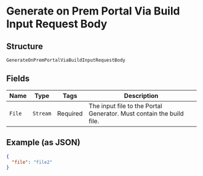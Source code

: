
# Generate on Prem Portal Via Build Input Request Body

## Structure

`GenerateOnPremPortalViaBuildInputRequestBody`

## Fields

| Name | Type | Tags | Description |
|  --- | --- | --- | --- |
| `File` | `Stream` | Required | The input file to the Portal Generator. Must contain the build file. |

## Example (as JSON)

```json
{
  "file": "file2"
}
```

